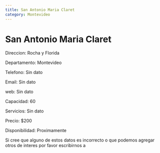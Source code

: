 ```yaml
---
title: San Antonio Maria Claret
category: Montevideo
---
```


<h1>San Antonio Maria Claret</h1>


<p> Direccion: Rocha y Florida </p>
<p>Departamento: Montevideo</p>
<p>Telefono: Sin dato </p>
<p>Email: Sin dato </p>
<p>web: Sin dato </p>
<p>Capacidad: 60 </p>
<p>Servicios: Sin dato</p>
<p>Precio: $200 </p>
<p>Disponibilidad: Proximamente </p>


<p>Si cree que alguno de estos datos es incorrecto o que podemos agregar otros de interes por favor escribirnos a </p>

